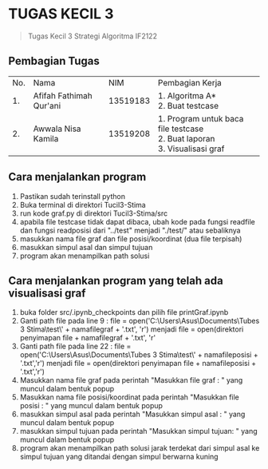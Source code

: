 # TUGAS KECIL 3
> Tugas Kecil 3 Strategi Algoritma IF2122

## Pembagian Tugas
<table>
    <tr>
        <td>No.</td>
        <td>Nama</td>
        <td>NIM</td>
	<td>Pembagian Kerja</td>
    </tr>
    <tr>
        <td>1.</td>
        <td>Afifah Fathimah Qur'ani</td>
        <td>13519183</td>
	<td>1. Algoritma A*<br/>
	2. Buat testcase</td>
    </tr>
    <tr>
        <td>2.</td>
        <td>Awwala Nisa Kamila</td>
        <td>13519208</td>
	<td>1. Program untuk baca file testcase<br/>
	2. Buat laporan<br/>
    3. Visualisasi graf </td>
    </tr>
</table>

## Cara menjalankan program
1. Pastikan sudah terinstall python
2. Buka terminal di direktori Tucil3-Stima
3. run kode graf.py di direktori Tucil3-Stima/src
4. apabila file testcase tidak dapat dibaca, ubah kode pada fungsi readfile dan fungsi readposisi dari "../test" menjadi "./test/" atau sebaliknya
5. masukkan nama file graf dan file posisi/koordinat (dua file terpisah)
6. masukkan simpul asal dan simpul tujuan
7. program akan menampilkan path solusi

## Cara menjalankan program yang telah ada visualisasi graf
1. buka folder src/.ipynb_checkpoints dan pilih file printGraf.ipynb
2. Ganti path file pada line 9 :
file = open('C:\\Users\\Asus\\Documents\\Tubes 3 Stima\\test\\' + namafilegraf + '.txt', 'r')
menjadi 
file = open(direktori penyimapan file + namafilegraf + '.txt', 'r'
3. Ganti path file pada line 22 :
file = open('C:\\Users\\Asus\\Documents\\Tubes 3 Stima\\test\\' + namafileposisi + '.txt','r')
menjadi
file = open(direktori penyimapan file + namafileposisi + '.txt','r')
4. Masukkan nama file graf pada perintah "Masukkan file graf : " yang muncul dalam bentuk popup
5. Masukkan nama file posisi/koordinat pada perintah "Masukkan file posisi : " yang muncul dalam bentuk popup
6. masukkan simpul asal pada perintah "Masukkan simpul asal : " yang muncul dalam bentuk popup
6. masukkan simpul tujuan pada perintah "Masukkan simpul tujuan: " yang muncul dalam bentuk popup 
7. program akan menampilkan path solusi jarak terdekat dari simpul asal ke simpul tujuan yang ditandai dengan simpul berwarna kuning